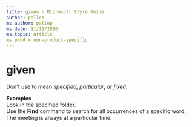 ```yaml
---
title: given - Microsoft Style Guide
author: pallep
ms.author: pallep
ms.date: 11/19/2016
ms.topic: article
ms.prod = non-product-specific
---
```


# given

Don't use to mean *specified, particular*, or *fixed*.

**Examples**  
Look in the specified folder.   
Use the **Find**  command to search for all occurrences of a specific word.  
The meeting is always at a particular time.
